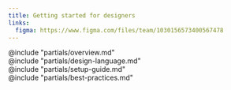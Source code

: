 ```yaml
---
title: Getting started for designers
links:
  figma: https://www.figma.com/files/team/1030156573400567478
---
```


<section data-tab="Overview">
    @include "partials/overview.md"
</section>

<section data-tab="Design language">
    @include "partials/design-language.md"
</section>

<section data-tab="Setup guide">
    @include "partials/setup-guide.md"
</section>

<section data-tab="Best practices">
    @include "partials/best-practices.md"
</section>

<!--
- [x] Which Figma libraries to use
  - [x] Product Components
  - [x] Product Foundations
  - [x] Flight Icons
- [x] How to use the Figma libraries
  - [x] How to enable them in their projects
  - [x] How to use components
  - [x] How to use styles
- [ ] Overview of the design language
- [ ] Best Practices
  - [x] Recommended plugins
- [x] Support
-->
